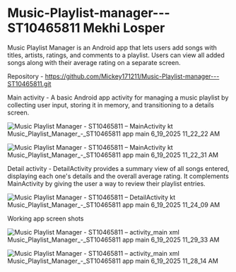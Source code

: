# Music-Playlist-manager---ST10465811 Mekhi Losper 

Music Playlist Manager is an Android app that lets users add songs with titles, artists, ratings, and comments to a playlist. Users can view all added songs along with their average rating on a separate screen.

Repository - https://github.com/Mickey171211/Music-Playlist-manager---ST10465811.git 

Main activity - A basic Android app activity for managing a music playlist by collecting user input, storing it in memory, and transitioning to a details screen.  

![Music Playlist Manager - ST10465811 – MainActivity kt  Music_Playlist_Manager_-_ST10465811 app main  6_19_2025 11_22_22 AM](https://github.com/user-attachments/assets/8c91b8e0-5e43-4833-bce5-21ea3518c3c3)

![Music Playlist Manager - ST10465811 – MainActivity kt  Music_Playlist_Manager_-_ST10465811 app main  6_19_2025 11_22_31 AM](https://github.com/user-attachments/assets/abdb3679-c889-44fd-bfa1-ad06fba1b1ca)

Detail activity -  DetailActivity provides a summary view of all songs entered, displaying each one's details and the overall average rating. It complements MainActivity by giving the user a way to review their playlist entries.

![Music Playlist Manager - ST10465811 – DetailActivity kt  Music_Playlist_Manager_-_ST10465811 app main  6_19_2025 11_24_09 AM](https://github.com/user-attachments/assets/56086d0a-df4f-48d5-8ecf-90089c6758c4)

Working app screen shots 

![Music Playlist Manager - ST10465811 – activity_main xml  Music_Playlist_Manager_-_ST10465811 app main  6_19_2025 11_29_33 AM](https://github.com/user-attachments/assets/0972ef74-270d-4a3e-a0b1-5e89bab3692d)

![Music Playlist Manager - ST10465811 – activity_main xml  Music_Playlist_Manager_-_ST10465811 app main  6_19_2025 11_28_14 AM](https://github.com/user-attachments/assets/15a7f0d3-343f-4b1e-ae99-6635519006a2)
